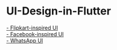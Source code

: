 # UI-Design-in-Flutter

<a href="(https://github.com/gopikarp/Flipkart-UI)">- Flipkart-inspired UI</a><br>
<a href="(https://github.com/gopikarp/Facebook-UI-)">- Facebook-inspired UI</a><br>
<a href="(https://github.com/gopikarp/Whatsapp-UI)">- WhatsApp UI</a><br>

